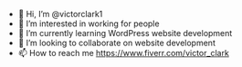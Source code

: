 - 👋 Hi, I’m @victorclark1
- 👀 I’m interested in working for people
- 🌱 I’m currently learning WordPress website development
- 💞️ I’m looking to collaborate on website development
- 📫 How to reach me https://www.fiverr.com/victor_clark

<!---
victorclark1/victorclark1 is a ✨ special ✨ repository because its `README.md` (this file) appears on your GitHub profile.
You can click the Preview link to take a look at your changes.
https://www.upwork.com/services/product/law-firm-website-lawyer-website-attorney-website-wordpress-website-1546871154257416192?ref=project_share
